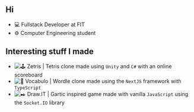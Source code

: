 
## Hi

- 💻 Fullstack Developer at FIT
- ⚙️ Computer Engineering student

## Interesting stuff I made
- ![🕹️ Zetris](https://github.com/vininew921/Zetris) | Tetris clone made using `Unity` and `C#` with an online scoreboard
- ![🧩 Vocabulo](https://github.com/vininew921/vocabulo) | Wordle clone made using the `NextJS` framework with `TypeScript`
- ![✒️ Draw.IT](https://github.com/vininew921/draw.it) | Gartic inspired game made with vanilla `JavaScript` using the `Socket.IO` library
